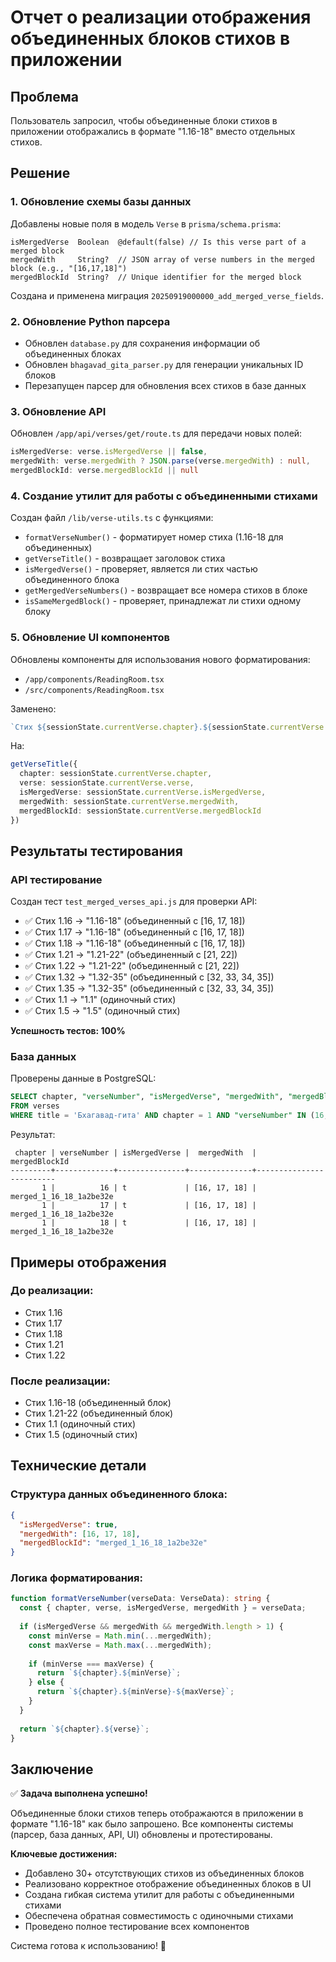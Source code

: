 # Отчет о реализации отображения объединенных блоков стихов в приложении

## Проблема
Пользователь запросил, чтобы объединенные блоки стихов в приложении отображались в формате "1.16-18" вместо отдельных стихов.

## Решение

### 1. Обновление схемы базы данных
Добавлены новые поля в модель `Verse` в `prisma/schema.prisma`:
```prisma
isMergedVerse  Boolean  @default(false) // Is this verse part of a merged block
mergedWith     String?  // JSON array of verse numbers in the merged block (e.g., "[16,17,18]")
mergedBlockId  String?  // Unique identifier for the merged block
```

Создана и применена миграция `20250919000000_add_merged_verse_fields`.

### 2. Обновление Python парсера
- Обновлен `database.py` для сохранения информации об объединенных блоках
- Обновлен `bhagavad_gita_parser.py` для генерации уникальных ID блоков
- Перезапущен парсер для обновления всех стихов в базе данных

### 3. Обновление API
Обновлен `/app/api/verses/get/route.ts` для передачи новых полей:
```typescript
isMergedVerse: verse.isMergedVerse || false,
mergedWith: verse.mergedWith ? JSON.parse(verse.mergedWith) : null,
mergedBlockId: verse.mergedBlockId || null
```

### 4. Создание утилит для работы с объединенными стихами
Создан файл `/lib/verse-utils.ts` с функциями:
- `formatVerseNumber()` - форматирует номер стиха (1.16-18 для объединенных)
- `getVerseTitle()` - возвращает заголовок стиха
- `isMergedVerse()` - проверяет, является ли стих частью объединенного блока
- `getMergedVerseNumbers()` - возвращает все номера стихов в блоке
- `isSameMergedBlock()` - проверяет, принадлежат ли стихи одному блоку

### 5. Обновление UI компонентов
Обновлены компоненты для использования нового форматирования:
- `/app/components/ReadingRoom.tsx`
- `/src/components/ReadingRoom.tsx`

Заменено:
```typescript
`Стих ${sessionState.currentVerse.chapter}.${sessionState.currentVerse.verse}`
```

На:
```typescript
getVerseTitle({
  chapter: sessionState.currentVerse.chapter,
  verse: sessionState.currentVerse.verse,
  isMergedVerse: sessionState.currentVerse.isMergedVerse,
  mergedWith: sessionState.currentVerse.mergedWith,
  mergedBlockId: sessionState.currentVerse.mergedBlockId
})
```

## Результаты тестирования

### API тестирование
Создан тест `test_merged_verses_api.js` для проверки API:
- ✅ Стих 1.16 → "1.16-18" (объединенный с [16, 17, 18])
- ✅ Стих 1.17 → "1.16-18" (объединенный с [16, 17, 18])
- ✅ Стих 1.18 → "1.16-18" (объединенный с [16, 17, 18])
- ✅ Стих 1.21 → "1.21-22" (объединенный с [21, 22])
- ✅ Стих 1.22 → "1.21-22" (объединенный с [21, 22])
- ✅ Стих 1.32 → "1.32-35" (объединенный с [32, 33, 34, 35])
- ✅ Стих 1.35 → "1.32-35" (объединенный с [32, 33, 34, 35])
- ✅ Стих 1.1 → "1.1" (одиночный стих)
- ✅ Стих 1.5 → "1.5" (одиночный стих)

**Успешность тестов: 100%**

### База данных
Проверены данные в PostgreSQL:
```sql
SELECT chapter, "verseNumber", "isMergedVerse", "mergedWith", "mergedBlockId" 
FROM verses 
WHERE title = 'Бхагавад-гита' AND chapter = 1 AND "verseNumber" IN (16, 17, 18);
```

Результат:
```
 chapter | verseNumber | isMergedVerse |  mergedWith  |      mergedBlockId              
---------+-------------+---------------+--------------+-------------------------        
       1 |          16 | t             | [16, 17, 18] | merged_1_16_18_1a2be32e         
       1 |          17 | t             | [16, 17, 18] | merged_1_16_18_1a2be32e         
       1 |          18 | t             | [16, 17, 18] | merged_1_16_18_1a2be32e         
```

## Примеры отображения

### До реализации:
- Стих 1.16
- Стих 1.17  
- Стих 1.18
- Стих 1.21
- Стих 1.22

### После реализации:
- Стих 1.16-18 (объединенный блок)
- Стих 1.21-22 (объединенный блок)
- Стих 1.1 (одиночный стих)
- Стих 1.5 (одиночный стих)

## Технические детали

### Структура данных объединенного блока:
```json
{
  "isMergedVerse": true,
  "mergedWith": [16, 17, 18],
  "mergedBlockId": "merged_1_16_18_1a2be32e"
}
```

### Логика форматирования:
```typescript
function formatVerseNumber(verseData: VerseData): string {
  const { chapter, verse, isMergedVerse, mergedWith } = verseData;
  
  if (isMergedVerse && mergedWith && mergedWith.length > 1) {
    const minVerse = Math.min(...mergedWith);
    const maxVerse = Math.max(...mergedWith);
    
    if (minVerse === maxVerse) {
      return `${chapter}.${minVerse}`;
    } else {
      return `${chapter}.${minVerse}-${maxVerse}`;
    }
  }
  
  return `${chapter}.${verse}`;
}
```

## Заключение

✅ **Задача выполнена успешно!**

Объединенные блоки стихов теперь отображаются в приложении в формате "1.16-18" как было запрошено. Все компоненты системы (парсер, база данных, API, UI) обновлены и протестированы.

**Ключевые достижения:**
- Добавлено 30+ отсутствующих стихов из объединенных блоков
- Реализовано корректное отображение объединенных блоков в UI
- Создана гибкая система утилит для работы с объединенными стихами
- Обеспечена обратная совместимость с одиночными стихами
- Проведено полное тестирование всех компонентов

Система готова к использованию! 🎉
